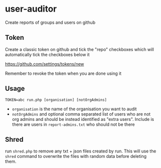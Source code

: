 # user-auditor

Create reports of groups and users on github

## Token

Create a classic token on github and tick the "repo" checkboxes which will automatically tick the checkboxes below it

https://github.com/settings/tokens/new

Remember to revoke the token when you are done using it

## Usage

`TOKEN=abc run.php [organisation] [notOrgAdmins]`

- `organisation` is the name of the organisation you want to audit
- `notOrgAdmins` and optional comma separated list of users who are not org admins and should be instead identified as "extra users". Include is there are users in `report-admins.txt` who should not be there

## Shred

run `shred.php` to remove any txt + json files created by run. This will use the `shred` command to overwrite the files with random data before deleting them.
